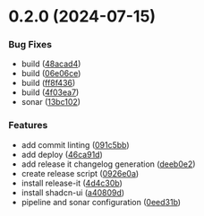 # 0.2.0 (2024-07-15)


### Bug Fixes

* build ([48acad4](https://github.com/kub3dev/confeitaria/commit/48acad44e07499e6435acee3f34aae24d6661569))
* build ([06e06ce](https://github.com/kub3dev/confeitaria/commit/06e06cea9cb89978a265baedd55cb365455f8795))
* build ([ff8f436](https://github.com/kub3dev/confeitaria/commit/ff8f4363417b40fcf9d5303e59a176c4495b60da))
* build ([4f03ea7](https://github.com/kub3dev/confeitaria/commit/4f03ea769a48f74baca58e7838b3b7809323e2dc))
* sonar ([13bc102](https://github.com/kub3dev/confeitaria/commit/13bc1025c0fde27872209051236ebd979ab5b19c))


### Features

* add commit linting ([091c5bb](https://github.com/kub3dev/confeitaria/commit/091c5bbafb32f12c10681a42d4ef8ff6337fcba8))
* add deploy ([46ca91d](https://github.com/kub3dev/confeitaria/commit/46ca91dbcb9d8a42bed6483081d236662b380e18))
* add release it changelog generation ([deeb0e2](https://github.com/kub3dev/confeitaria/commit/deeb0e263e5dd3d1bbd97c782721f62875d869dd))
* create release script ([0926e0a](https://github.com/kub3dev/confeitaria/commit/0926e0af4996b2f2c75d511a4f642d5ab6cbead4))
* install release-it ([4d4c30b](https://github.com/kub3dev/confeitaria/commit/4d4c30b48174899cfbbcbbabb6daed8d912e9c36))
* install shadcn-ui ([a40809d](https://github.com/kub3dev/confeitaria/commit/a40809d579779437b320fa15e923883638cdc29f))
* pipeline and sonar configuration ([0eed31b](https://github.com/kub3dev/confeitaria/commit/0eed31bb6dd6047333211faf4371c8fe5cd005ec))



